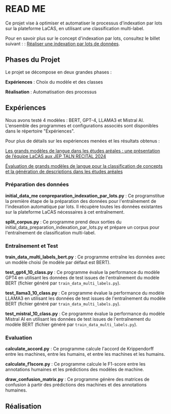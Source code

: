 # READ ME
Ce projet vise à optimiser et automatiser le processus d'indexation par lots sur la plateforme LaCAS, en utilisant une classification multi-label.

Pour en savoir plus sur le concept d'indexation par lots, consultez le billet suivant : : [Réaliser une indexation par lots de données](https://lacas.hypotheses.org/3007).

## Phases du Projet
Le projet se décompose en deux grandes phases :

**Expériences** : Choix du modèle et des classes

**Réalisation** : Automatisation des processus

## Expériences
Nous avons testé 4 modèles : BERT, GPT-4, LLAMA3 et Mistral AI. L'ensemble des programmes et configurations associés sont disponibles dans le répertoire "Expériences".

Pour plus de détails sur les expériences menées et les résultats obtenus : 

[Les grands modèles de langue dans les études aréales : une présentation de l’équipe LaCAS aux JEP TALN RECITAL 2024](https://lacas.hypotheses.org/2227)

[Évaluation de grands modèles de langue pour la classification de concepts et la génération de descriptions dans les études aréales](https://hal.science/hal-04678037v1)

### Préparation des données
**initial_data_me conpreparation_indexation_par_lots.py** : Ce programstitue la première étape de la préparation des données pour l'entraînement de l'indexation automatique par lots. Il récupère toutes les données existantes sur la plateforme LaCAS nécessaires à cet entraînement.

**split_corpus.py** : Ce programme prend deux sorties du initial_data_preparation_indexation_par_lots.py et prépare un corpus pour l'entraînement de classification multi-label.

### Entraînement et Test
**train_data_multi_labels_bert.py** : Ce programme entraîne les données avec un modèle choisi (le modèle par défaut est BERT).

**test_gpt4_10_class.py** :  Ce programme évalue la performance du modèle GPT4 en utilisant les données de test issues de l'entraînement du modèle BERT (fichier généré par `train_data_multi_labels.py`).

**test_llama3_10_class.py** : Ce programme évalue la performance du modèle LLAMA3 en utilisant les données de test issues de l'entraînement du modèle BERT (fichier généré par `train_data_multi_labels.py`).

**test_mistral_10_class.py** : Ce programme évalue la performance du modèle Mistral AI en utilisant les données de test issues de l'entraînement du modèle BERT (fichier généré par `train_data_multi_labels.py`).

### Evaluation

**calculate_accord.py** : Ce programme calcule l'accord de Krippendorff entre les machines, entre les humains, et entre les machines et les humains.

**calculate_f1score.py** : Ce programme calcule le F1-score entre les annotations humaines et les prédictions des modèles de machine.

**draw_confusion_matrix.py** : Ce programme génère des matrices de confusion à partir des prédictions des machines et des annotations humaines.

## Réalisation
